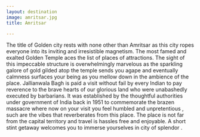```yaml
---
layout: destination
image: amritsar.jpg
title: Amritsar

---
```


The title of Golden city rests with none other than Amritsar as this city ropes everyone into its inviting and irresistible  magnetism. The most famed and exalted Golden Temple aces the list of places of attractions. The sight of this impeccable structure is overwhelmingly marvelous as the sparkling galore of gold gilded atop the temple sends you agape and eventually calmness surfaces your being as you mellow down in the ambience of the place.
Jallianwala Bagh is paid a visit without fail by every Indian to pay reverence to the brave hearts of our glorious land who were unabashedly executed by barbarians. It was established by the thoughtful authorities under government of India back in 1951 to commemorate the brazen massacre where now on your visit you feel humbled and unpretentious , such are the vibes that reverberates from this place.
The place is not far from the capital territory and travel is hassles free and enjoyable. 
A short stint getaway welcomes you to immerse yourselves in city of splendor .
